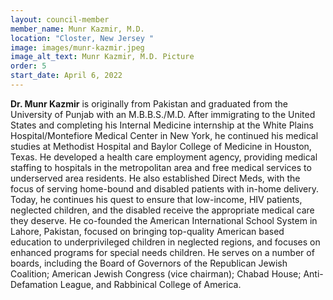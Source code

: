 ```yaml
---
layout: council-member
member_name: Munr Kazmir, M.D.
location: "Closter, New Jersey "
image: images/munr-kazmir.jpeg
image_alt_text: Munr Kazmir, M.D. Picture
order: 5
start_date: April 6, 2022
---
```

**Dr. Munr Kazmir** is originally from Pakistan and graduated from the University of Punjab with an M.B.B.S./M.D. After immigrating to the United States and completing his Internal Medicine internship at the White Plains Hospital/Montefiore Medical Center in New York, he continued his medical studies at Methodist Hospital and Baylor College of Medicine in Houston, Texas. He developed a health care employment agency, providing medical staffing to hospitals in the metropolitan area and free medical services to underserved area residents. He also established Direct Meds, with the focus of serving home-bound and disabled patients with in-home delivery. Today, he continues his quest to ensure that low-income, HIV patients, neglected children, and the disabled receive the appropriate medical care they deserve. He co-founded the American International School System in Lahore, Pakistan, focused on bringing top-quality American based education to underprivileged children in neglected regions, and focuses on enhanced programs for special needs children. He serves on a number of boards, including the Board of Governors of the Republican Jewish Coalition; American Jewish Congress (vice chairman); Chabad House; Anti-Defamation League, and Rabbinical College of America.